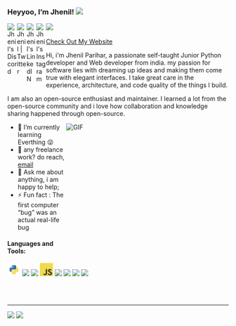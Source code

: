 ### Heyyoo, I’m Jhenil! <img src="https://media.giphy.com/media/hvRJCLFzcasrR4ia7z/giphy.gif" width="25px">

<a href="https://discord.gg/c5Nnz3hUDu">
  <img align="left" alt="Jhenil's Discord" width="22px" src="https://raw.githubusercontent.com/peterthehan/peterthehan/master/assets/discord.svg" />
</a>
<a href="https://twitter.com/JhenilParihar">
  <img align="left" alt="Jhenil | Twitter" width="22px" src="https://raw.githubusercontent.com/peterthehan/peterthehan/master/assets/twitter.svg" />
</a>
<a href="https://linkedin.com/in/jhenil-parihar-44051a216">
  <img align="left" alt="Jhenil's LinkedIN" width="22" src="https://raw.githubusercontent.com/peterthehan/peterthehan/master/assets/linkedin.svg" />
</a>
<a href="https://instagram.com/jhenil_parihar">
  <img align="left" alt="Jhenil's Instagram" width="22" src="https://user-images.githubusercontent.com/83356501/129452050-d0157287-2350-4999-95b9-ea9e8a27639b.png" />
</a>

<img src="https://profile-counter.glitch.me/jhenilparihar/count.svg" height=28 />


<a href="https://jhenilparihar.github.io/resume-website/">Check Out My Website</a>


Hi, i'm Jhenil Parihar, a passionate self-taught Junior Python developer and Web developer from india. my passion for software lies with dreaming up ideas and making them come true with elegant interfaces. I take great care in the experience, architecture, and code quality of the things I build.

I am also an open-source enthusiast and maintainer. I learned a lot from the open-source community and i love how collaboration and knowledge sharing happened through open-source.


  <img align="right" alt="GIF" src="https://user-images.githubusercontent.com/83356501/131203131-201654ed-3a37-412e-a6ee-9ea3ddc18b02.gif" width="370" height="270" />

- 🌱 I’m currently learning Everthing 😜
- 💼 any freelance work? do reach, [email](mailto:jhenilparihar@gmail.com)
- 💬 Ask me about anything, i am happy to help;
- ⚡ Fun fact : The first computer “bug” was an actual real-life bug 

<h4>Languages and Tools:</h4>


<code><img height="30" src="https://raw.githubusercontent.com/github/explore/80688e429a7d4ef2fca1e82350fe8e3517d3494d/topics/python/python.png"></code>
<code><img height="30" src="https://user-images.githubusercontent.com/83356501/129471430-84dafc4c-081c-4c6b-b71c-10c1eec7b8e0.png"></code>
<code><img height="30" src="https://user-images.githubusercontent.com/83356501/129471467-28ae9844-0ad9-40ca-a4fc-8adbc0799686.png"></code>
<code><img height="30" src="https://raw.githubusercontent.com/github/explore/80688e429a7d4ef2fca1e82350fe8e3517d3494d/topics/javascript/javascript.png"></code>
<code><img height="30" src="https://user-images.githubusercontent.com/83356501/129473157-6e987c64-ff08-429d-baa1-46cbf26caf95.png"></code>
<code><img height="30" src="https://user-images.githubusercontent.com/83356501/129472515-1dff23a2-06ba-40c9-a0fa-3e08d42a8f09.png"></code>
<code><img height="30" src="https://user-images.githubusercontent.com/83356501/129472755-f48047f1-7d3f-40a2-9db8-0472bd8d4ec5.png"></code>
<code><img height="30" src="https://user-images.githubusercontent.com/83356501/129473343-d1e34adb-a530-4e88-9076-e6c8ca9d5fae.png"></code>

<br>
<!-- If you like what i do, maybe consider buying me a coffee <br> 🥺👉👈
<br><br>
<a href="https://www.buymeacoffee.com/jhenilparihar" target="_blank"><img src="https://cdn.buymeacoffee.com/buttons/v2/default-red.png" alt="Buy Me A Coffee" width="150" ></a>
<br> -->
<br>

<p align="center">
  
  ---
  
  <img width="48%" src="https://github-readme-stats.vercel.app/api?username=jhenilparihar&show_icons=true&theme=tokyonight" />
  <img width="48%" src="https://github-readme-streak-stats.herokuapp.com/?user=jhenilparihar&theme=tokyonight" />
  
<!-- gotham -->
</p>
